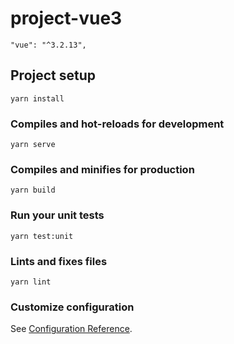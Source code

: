# project-vue3

    "vue": "^3.2.13",

## Project setup

```
yarn install
```

### Compiles and hot-reloads for development

```
yarn serve
```

### Compiles and minifies for production

```
yarn build
```

### Run your unit tests

```
yarn test:unit
```

### Lints and fixes files

```
yarn lint
```

### Customize configuration

See [Configuration Reference](https://cli.vuejs.org/config/).
    <!-- 路由权限组：预设 -》 （起一个名字 放入路由权限组  用户选择对应权限组或者设置哪些权限 ） -->
